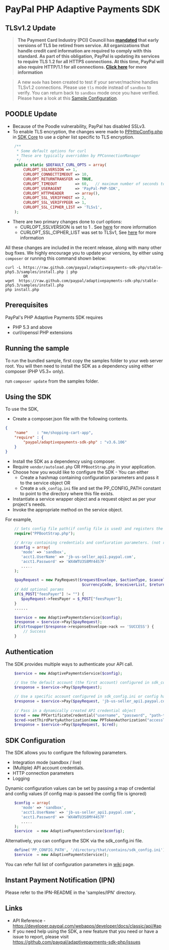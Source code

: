 # PayPal PHP Adaptive Payments SDK

## TLSv1.2 Update

> **The Payment Card Industry (PCI) Council has [mandated](http://blog.pcisecuritystandards.org/migrating-from-ssl-and-early-tls) that early versions of TLS be retired from service. All organizations that handle credit card information are required to comply with this standard. As part of this obligation, PayPal is
updating its services to require TLS 1.2 for all HTTPS connections. At this time, PayPal will also require HTTP/1.1 for all connections. [Click here](https://github.com/paypal/tls-update) for more information**

> A new `mode` has been created to test if your server/machine handles TLSv1.2 connections. Please use `tls` mode instead of `sandbox` to verify. You can return back to `sandbox` mode once you have verified. Please have a look at
> this [Sample Configuration](https://github.com/paypal/adaptivepayments-sdk-php/blob/namespace-php5.3/samples/Configuration.php#L10-15).

## POODLE Update

- Because of the Poodle vulnerability, PayPal has disabled SSLv3.
- To enable TLS encryption, the changes were made to [PPHttpConfig.php](https://github.com/paypal/sdk-core-php/blob/namespace-5.3/lib/PayPal/Core/PPHttpConfig.php#L11) in [SDK Core](https://github.com/paypal/sdk-core-php/tree/namespace-5.3) to use a cipher list specific to TLS encryption.

``` php
    /**
	 * Some default options for curl
	 * These are typically overridden by PPConnectionManager
	 */
	public static $DEFAULT_CURL_OPTS = array(
		CURLOPT_SSLVERSION => 1,
		CURLOPT_CONNECTTIMEOUT => 10,
		CURLOPT_RETURNTRANSFER => TRUE,
		CURLOPT_TIMEOUT        => 60,	// maximum number of seconds to allow cURL functions to execute
		CURLOPT_USERAGENT      => 'PayPal-PHP-SDK',
		CURLOPT_HTTPHEADER     => array(),
		CURLOPT_SSL_VERIFYHOST => 2,
		CURLOPT_SSL_VERIFYPEER => 1,
		CURLOPT_SSL_CIPHER_LIST => 'TLSv1',
	);
```

- There are two primary changes done to curl options:
    - CURLOPT_SSLVERSION is set to 1 . See [here](http://curl.haxx.se/libcurl/c/CURLOPT_SSLVERSION.html) for more information
    - CURLOPT_SSL_CIPHER_LIST was set to TLSv1, See [here](http://curl.haxx.se/libcurl/c/CURLOPT_SSL_CIPHER_LIST.html) for more information

All these changes are included in the recent release, along with many other bug fixes. We highly encourage you to update your versions, by either using `composer` or running this command shown below:

```
curl -L https://raw.github.com/paypal/adaptivepayments-sdk-php/stable-php5.3/samples/install.php | php    
        OR        
wget  https://raw.github.com/paypal/adaptivepayments-sdk-php/stable-php5.3/samples/install.php
php install.php
```

## Prerequisites

PayPal's PHP Adaptive Payments SDK requires

* PHP 5.3 and above
* curl/openssl PHP extensions

## Running the sample

To run the bundled sample, first copy the samples folder to your web server root. You will then need to install the SDK as a dependency using either composer (PHP V5.3+ only).

run `composer update` from the samples folder.

## Using the SDK

To use the SDK,

* Create a composer.json file with the following contents.

```json
{
	"name"    : "me/shopping-cart-app",
	"require" : {
		"paypal/adaptivepayments-sdk-php" : "v3.6.106"
	}
}
```

* Install the SDK as a dependency using composer.
* Require `vendor/autoload.php` OR `PPBootStrap.php` in your application.
* Choose how you would like to configure the SDK - You can either
    * Create a hashmap containing configuration parameters and pass it to the service object OR
    * Create a `sdk_config.ini` file and set the PP_CONFIG_PATH constant to point to the directory where this file exists.
* Instantiate a service wrapper object and a request object as per your project's needs.
* Invoke the appropriate method on the service object.

For example,

```php
	// Sets config file path(if config file is used) and registers the classloader
    require("PPBootStrap.php");
	
	// Array containing credentials and confiuration parameters. (not required if config file is used)
	$config = array(
       'mode' => 'sandbox',
       'acct1.UserName' => 'jb-us-seller_api1.paypal.com',
       'acct1.Password' => 'WX4WTU3S8MY44S7F'
       .....
    );

    $payRequest = new PayRequest($requestEnvelope, $actionType, $cancelUrl, 
                                  $currencyCode, $receiverList, $returnUrl);
    // Add optional params
    if($_POST["feesPayer"] != "") {
	   $payRequest->feesPayer = $_POST["feesPayer"];
    }
	......

	$service = new AdaptivePaymentsService($config);
	$response = $service->Pay($payRequest);	
	if(strtoupper($response->responseEnvelope->ack == 'SUCCESS') {
		// Success
	}
```  

## Authentication

The SDK provides multiple ways to authenticate your API call.

```php
	$service = new AdaptivePaymentsService($config);
	
	// Use the default account (the first account) configured in sdk_config.ini or config hashmap
	$response = $service->Pay($payRequest);	

	// Use a specific account configured in sdk_config.ini or config hashmap
	$response = $service->Pay($payRequest, 'jb-us-seller_api1.paypal.com');	
	 
	// Pass in a dynamically created API credential object
    $cred = new PPCertificateCredential("username", "password", "path-to-pem-file");
    $cred->setThirdPartyAuthorization(new PPTokenAuthorization("accessToken", "tokenSecret"));
	$response = $service->Pay($payRequest, $cred);	
```

## SDK Configuration

The SDK allows you to configure the following parameters.

* Integration mode (sandbox / live)
* (Multiple) API account credentials.
* HTTP connection parameters
* Logging

Dynamic configuration values can be set by passing a map of credential and config values (if config map is passed the config file is ignored)

```php
    $config = array(
       'mode' => 'sandbox',
       'acct1.UserName' => 'jb-us-seller_api1.paypal.com',
       'acct1.Password' => 'WX4WTU3S8MY44S7F'
       .....
    );
	$service  = new AdaptivePaymentsService($config);
```

Alternatively, you can configure the SDK via the sdk_config.ini file.

```php
    define('PP_CONFIG_PATH', '/directory/that/contains/sdk_config.ini');
    $service  = new AdaptivePaymentsService();
```

You can refer full list of configuration parameters in [wiki](https://github.com/paypal/sdk-core-php/wiki/Configuring-the-SDK) page.

## Instant Payment Notification (IPN)

Please refer to the IPN-README in the 'samples/IPN' directory.

## Links

* API Reference - https://developer.paypal.com/webapps/developer/docs/classic/api/#ap
* If you need help using the SDK, a new feature that you need or have a issue to report, please visit https://github.com/paypal/adaptivepayments-sdk-php/issues 
